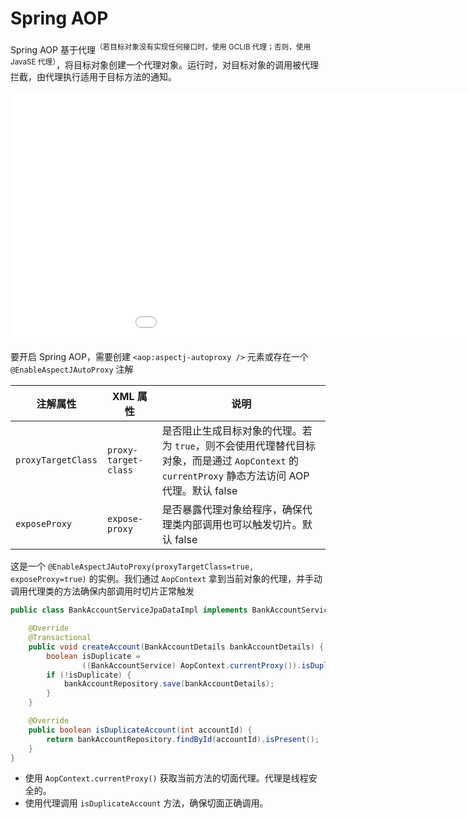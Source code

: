 # Spring AOP

Spring AOP 基于代理<sup>（若目标对象没有实现任何接口时，使用 GCLIB 代理；否则，使用 JavaSE 代理）</sup>，将目标对象创建一个代理对象。运行时，对目标对象的调用被代理拦截，由代理执行适用于目标方法的通知。

<iframe src="/widgets/widget-excalidraw/" data-src="/widgets/widget-excalidraw/" data-subtype="widget" border="0" frameborder="no" framespacing="0" allowfullscreen="true" style="width: 1088px; height: 400px;"></iframe>

要开启 Spring AOP，需要创建 `<aop:aspectj-autoproxy />` 元素或存在一个 `@EnableAspectJAutoProxy` 注解

|注解属性|XML 属性|说明|
| ----------| ----------| ----------------------------------------------------------------------------------------------------------------------|
|`proxyTargetClass`|`proxy-target-class`|是否阻止生成目标对象的代理。若为 `true`，则不会使用代理替代目标对象，而是通过 `AopContext` 的 `currentProxy` 静态方法访问 AOP 代理。默认 false|
|`exposeProxy`|`expose-proxy`|是否暴露代理对象给程序，确保代理类内部调用也可以触发切片。默认 false|

这是一个 `@EnableAspectJAutoProxy(proxyTargetClass=true, exposeProxy=true)` 的实例。我们通过 `AopContext` 拿到当前对象的代理，并手动调用代理类的方法确保内部调用时切片正常触发

```java
public class BankAccountServiceJpaDataImpl implements BankAccountService {

    @Override
    @Transactional
    public void createAccount(BankAccountDetails bankAccountDetails) {
        boolean isDuplicate =
                ((BankAccountService) AopContext.currentProxy()).isDuplicateAccount(bankAccountDetails.getAccountId());
        if (!isDuplicate) {
            bankAccountRepository.save(bankAccountDetails);
        }
    }

    @Override
    public boolean isDuplicateAccount(int accountId) {
        return bankAccountRepository.findById(accountId).isPresent();
    }
}
```

* 使用 `AopContext.currentProxy()` 获取当前方法的切面代理。代理是线程安全的。
* 使用代理调用 `isDuplicateAccount` 方法，确保切面正确调用。
